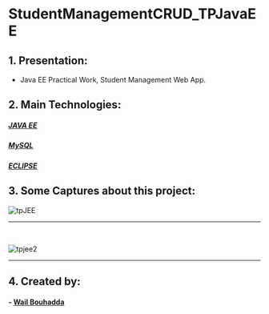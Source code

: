 # StudentManagementCRUD_TPJavaEE

## 1. Presentation:
<ul>
<li>Java EE Practical Work, Student Management Web App.</li>
</ul>

## 2. Main Technologies:

##### <a href="https://www.java.com/">JAVA EE</a>
##### <a href="https://www.mysql.com/">MySQL</a>
##### <a href="https://www.eclipse.org/">ECLIPSE</a>

## 3. Some Captures about this project:

![tpJEE](https://user-images.githubusercontent.com/47559086/162639884-13c04978-9dad-4e90-aa4b-91f84e11f4ca.PNG)
<hr>


<br>

![tpjee2](https://user-images.githubusercontent.com/47559086/162639888-71728ff4-56c0-4b95-a1a2-86e92659ee4f.PNG)


<hr>



## 4. Created by:

#### - <a href="https://github.com/WailBouhadda">Wail Bouhadda</a>
